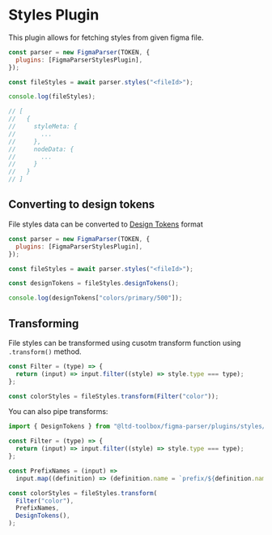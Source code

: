 # Styles Plugin

This plugin allows for fetching styles from given figma file.

```js
const parser = new FigmaParser(TOKEN, {
  plugins: [FigmaParserStylesPlugin],
});

const fileStyles = await parser.styles("<fileId>");

console.log(fileStyles);

// [
//   {
//     styleMeta: {
//       ...
//     },
//     nodeData: {
//       ...
//     }
//   }
// ]
```

## Converting to design tokens

File styles data can be converted to [Design Tokens](https://tr.designtokens.org/format/) format

```js
const parser = new FigmaParser(TOKEN, {
  plugins: [FigmaParserStylesPlugin],
});

const fileStyles = await parser.styles("<fileId>");

const designTokens = fileStyles.designTokens();

console.log(designTokens["colors/primary/500"]);
```

## Transforming

File styles can be transformed using cusotm transform function using `.transform()` method.

```javascript
const Filter = (type) => {
  return (input) => input.filter((style) => style.type === type);
};

const colorStyles = fileStyles.transform(Filter("color"));
```

You can also pipe transforms:

```javascript
import { DesignTokens } from "@ltd-toolbox/figma-parser/plugins/styles/transformers/design-tokens";

const Filter = (type) => {
  return (input) => input.filter((style) => style.type === type);
};

const PrefixNames = (input) =>
  input.map((definition) => (definition.name = `prefix/${definition.name}`));

const colorStyles = fileStyles.transform(
  Filter("color"),
  PrefixNames,
  DesignTokens(),
);
```
